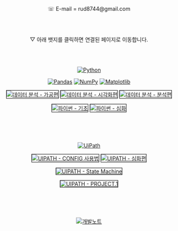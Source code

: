<p align="center">
    <a> ☏ E-mail = rud8744@gmail.com </a>
</p>

<br>
<br>

<p align="center">
    <a> ▽ 아래 뱃지를 클릭하면 연결된 페이지로 이동합니다. </a>
</p>

<br>
<br>

<p align="center">
    <a href="https://www.python.org/"><img src="https://img.shields.io/badge/Python-blue.svg?logo=python&logoColor=white&style=for-the-badge" alt="Python"></a>
</p>

<p align="center">
    <a href="https://pandas.pydata.org/"><img src="https://img.shields.io/badge/pandas-blue.svg?logo=pandas&logoColor=white&style=for-the-badge" alt="Pandas"></a>
    <a href="https://numpy.org/"><img src="https://img.shields.io/badge/numpy-blue.svg?logo=numpy&logoColor=white&style=for-the-badge" alt="NumPy"></a>
    <a href="https://matplotlib.org/"><img src="https://img.shields.io/badge/matplotlib-blue.svg?logo=matplotlib&logoColor=white&style=for-the-badge" alt="Matplotlib"></a>
 
<p align="center">
    <a href="https://rud8744.tistory.com/3"><img src="https://img.shields.io/badge/데이터 분석 - 가공편-ffffff.svg?style=for-the-badge" alt="데이터 분석 - 가공편" style="border: 1px solid black;"></a>
    <a href="https://rud8744.tistory.com/4"><img src="https://img.shields.io/badge/데이터 분석 - 시각화편-ffffff.svg?style=for-the-badge" alt="데이터 분석 - 시각화편" style="border: 1px solid black;"></a>
    <a href="https://rud8744.tistory.com/5"><img src="https://img.shields.io/badge/데이터 분석 - 분석편-ffffff.svg?style=for-the-badge" alt="데이터 분석 - 분석편" style="border: 1px solid black;"></a>
</p>

<p align="center">
    <a href="https://github.com/rud8744/alpaco/tree/main/%EA%B8%B0%EC%B4%88%ED%95%99%EC%8A%B5"><img src="https://img.shields.io/badge/파이썬 - 기초-ffffff.svg?style=for-the-badge" alt="파이썬 - 기초" style="border: 1px solid black;"></a>
    <a href="https://github.com/rud8744/alpaco/tree/main/%EB%B3%B5%EC%8A%B5%EC%99%84%EB%A3%8C"><img src="https://img.shields.io/badge/파이썬 - 심화-ffffff.svg?style=for-the-badge" alt="파이썬 - 심화" style="border: 1px solid black;"></a>
</p>
<br>
<br>
<br>

<p align="center">
    <a href="https://www.uipath.com/"><img src="https://img.shields.io/badge/UiPath-orange.svg?logo=uipath&logoColor=white&style=for-the-badge" alt="UiPath"></a>
</p>

<p align="center">
    <a href="https://rud8744.tistory.com/7"><img src="https://img.shields.io/badge/UIPATH - CONFIG 사용법-ffffff.svg?style=for-the-badge" alt="UIPATH - CONFIG 사용법" style="border: 1px solid black;"></a>
    <a href="https://rud8744.tistory.com/8"><img src="https://img.shields.io/badge/UIPATH - 심화편-ffffff.svg?style=for-the-badge" alt="UIPATH - 심화편" style="border: 1px solid black;"></a>
</p>

<p align="center">
    <a href="https://rud8744.tistory.com/10"><img src="https://img.shields.io/badge/UIPATH - State Machine-ffffff.svg?style=for-the-badge" alt="UIPATH - State Machine" style="border: 1px solid black;"></a>
</p>

<p align="center">
    <a href="https://rud8744.tistory.com/9"><img src="https://img.shields.io/badge/UIPATH - PROJECT.1-ffffff.svg?style=for-the-badge" alt="UIPATH - PROJECT.1" style="border: 1px solid black;"></a>
</p>

<br>
<br>
<br>

<p align="center">
    <a href="https://rud8744.tistory.com/6"><img src="https://img.shields.io/badge/개발노트-ffffff.svg?style=for-the-badge" alt="개발노트"></a>
</p>



<!--
**rud8744/rud8744** is a ✨ _special_ ✨ repository because its `README.md` (this file) appears on your GitHub profile.

Here are some ideas to get you started:

- 🔭 I’m currently working on ...
- 🌱 I’m currently learning ...
- 👯 I’m looking to collaborate on ...
- 🤔 I’m looking for help with ...
- 💬 Ask me about ...
- 📫 How to reach me: ...
- 😄 Pronouns: ...
- ⚡ Fun fact: ...
-->
